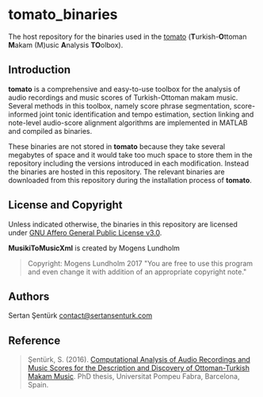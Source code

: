 # tomato_binaries
The host repository for the binaries used in the [tomato](https://github.com/sertansenturk/tomato) (**T**urkish-**O**ttoman **M**akam (M)usic **A**nalysis **TO**olbox).

Introduction
------------
**tomato** is a comprehensive and easy-to-use toolbox for the analysis of audio recordings and music scores of Turkish-Ottoman makam music. Several methods in this toolbox, namely score phrase segmentation, score-informed joint tonic identification and tempo estimation, section linking and note-level audio-score alignment algorithms are implemented in MATLAB and compiled as binaries.

These binaries are not stored in **tomato** because they take several megabytes of space and it would take too much space to store them in the repository including the versions introduced in each modification. Instead the binaries are hosted in this repository. The relevant binaries are downloaded from this repository during the installation process of **tomato**.

License and Copyright
---------------------
Unless indicated otherwise, the binaries in this repository are licensed under [GNU Affero General Public License v3.0](https://www.gnu.org/licenses/agpl-3.0.en.html).

__MusikiToMusicXml__ is created by Mogens Lundholm 
> Copyright: Mogens Lundholm 2017
> "You are free to use this program and even change it with addition of an appropriate copyright note."

Authors
-------
Sertan Şentürk
contact@sertansenturk.com

Reference
-------
> Şentürk, S. (2016). [Computational Analysis of Audio Recordings and Music Scores for the Description and Discovery of Ottoman-Turkish Makam Music](http://sertansenturk.com/research/works/phd-thesis/). PhD thesis, Universitat Pompeu Fabra, Barcelona, Spain.
